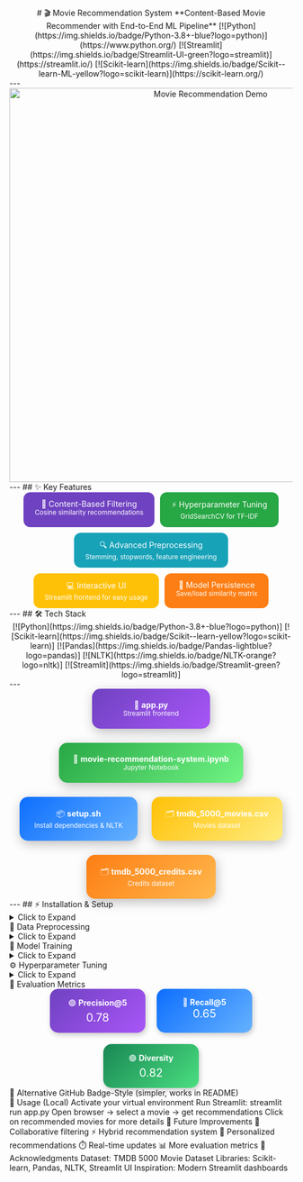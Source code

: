 <div align="center"> # 🎬 Movie Recommendation System **Content-Based Movie Recommender with End-to-End ML Pipeline** [![Python](https://img.shields.io/badge/Python-3.8+-blue?logo=python)](https://www.python.org/) [![Streamlit](https://img.shields.io/badge/Streamlit-UI-green?logo=streamlit)](https://streamlit.io/) [![Scikit-learn](https://img.shields.io/badge/Scikit--learn-ML-yellow?logo=scikit-learn)](https://scikit-learn.org/) </div> --- <div align="center"> <img src="assets/demo.gif" alt="Movie Recommendation Demo" width="700"> </div> --- ## ✨ Key Features <div align="center"> <div style="display:flex; justify-content:center; flex-wrap: wrap; gap: 10px;"> <div style="background:#6f42c1; color:white; padding:12px 20px; border-radius:12px;"> 🎯 Content-Based Filtering<br><sub>Cosine similarity recommendations</sub> </div> <div style="background:#28a745; color:white; padding:12px 20px; border-radius:12px;"> ⚡ Hyperparameter Tuning<br><sub>GridSearchCV for TF-IDF</sub> </div> <div style="background:#17a2b8; color:white; padding:12px 20px; border-radius:12px;"> 🔍 Advanced Preprocessing<br><sub>Stemming, stopwords, feature engineering</sub> </div> <div style="background:#ffc107; color:white; padding:12px 20px; border-radius:12px;"> 💻 Interactive UI<br><sub>Streamlit frontend for easy usage</sub> </div> <div style="background:#fd7e14; color:white; padding:12px 20px; border-radius:12px;"> 💾 Model Persistence<br><sub>Save/load similarity matrix</sub> </div> </div> </div> --- ## 🛠️ Tech Stack <div align="center"> [![Python](https://img.shields.io/badge/Python-3.8+-blue?logo=python)] [![Scikit-learn](https://img.shields.io/badge/Scikit--learn-yellow?logo=scikit-learn)] [![Pandas](https://img.shields.io/badge/Pandas-lightblue?logo=pandas)] [![NLTK](https://img.shields.io/badge/NLTK-orange?logo=nltk)] [![Streamlit](https://img.shields.io/badge/Streamlit-green?logo=streamlit)] </div> --- <div align="center" style="display:flex; flex-wrap: wrap; justify-content:center; gap:25px;"> <div style="background: linear-gradient(135deg, #6f42c1, #a855f7); color:white; padding:20px 25px; border-radius:15px; min-width:160px; text-align:center; box-shadow: 2px 6px 20px rgba(0,0,0,0.25); transition: transform 0.3s;"> 📄 <strong>app.py</strong><br> <sub>Streamlit frontend</sub> </div> <div style="background: linear-gradient(135deg, #28a745, #71f584); color:white; padding:20px 25px; border-radius:15px; min-width:160px; text-align:center; box-shadow: 2px 6px 20px rgba(0,0,0,0.25); transition: transform 0.3s;"> 📓 <strong>movie-recommendation-system.ipynb</strong><br> <sub>Jupyter Notebook</sub> </div> <div style="background: linear-gradient(135deg, #0d6efd, #66b2ff); color:white; padding:20px 25px; border-radius:15px; min-width:160px; text-align:center; box-shadow: 2px 6px 20px rgba(0,0,0,0.25); transition: transform 0.3s;"> 📦 <strong>setup.sh</strong><br> <sub>Install dependencies & NLTK</sub> </div> <div style="background: linear-gradient(135deg, #ffc107, #ffec7f); color:white; padding:20px 25px; border-radius:15px; min-width:160px; text-align:center; box-shadow: 2px 6px 20px rgba(0,0,0,0.25); transition: transform 0.3s;"> 🗂️ <strong>tmdb_5000_movies.csv</strong><br> <sub>Movies dataset</sub> </div> <div style="background: linear-gradient(135deg, #fd7e14, #ffb84d); color:white; padding:20px 25px; border-radius:15px; min-width:160px; text-align:center; box-shadow: 2px 6px 20px rgba(0,0,0,0.25); transition: transform 0.3s;"> 🗂️ <strong>tmdb_5000_credits.csv</strong><br> <sub>Credits dataset</sub> </div> </div> <style> div[align="center"] > div:hover { transform: scale(1.05); } </style> --- ## ⚡ Installation & Setup <details> <summary>Click to Expand</summary> 'bash' # Clone repository git clone https://github.com/yourusername/movie-recommendation-system.git cd MOVIE-RECOMMENDATION-SYSTEM # Run setup script (installs dependencies & NLTK) bash setup.sh Or manually: python -m venv venv venv\Scripts\activate # Windows # source venv/bin/activate # Mac/Linux pip install -r requirements.txt python -c "import nltk; nltk.download('stopwords')" </details> 📝 Data Preprocessing <details> <summary>Click to Expand</summary> Steps included: ✅ Data Cleaning: remove missing values & duplicates 📝 Text Processing: lowercase, remove stopwords, stemming 🔧 Feature Engineering: combine title, overview, genres, keywords, cast, crew from sklearn.feature_extraction.text import TfidfVectorizer from sklearn.metrics.pairwise import cosine_similarity vectorizer = TfidfVectorizer(stop_words='english') feature_matrix = vectorizer.fit_transform(combined_features) similarity_matrix = cosine_similarity(feature_matrix) </details> 🤖 Model Training <details> <summary>Click to Expand</summary> Train content-based filtering model using Jupyter Notebook: jupyter notebook movie-recommendation-system.ipynb Explore data, preprocess, create feature matrix, compute similarity, save matrix. </details> ⚙️ Hyperparameter Tuning <details> <summary>Click to Expand</summary> Optimize TF-IDF vectorizer: param_grid = { 'max_features': [5000, 10000, 15000], 'stop_words': ['english', None], 'ngram_range': [(1,1), (1,2)], 'min_df': [1,2,3] } grid_search = GridSearchCV( estimator=TfidfVectorizer(), param_grid=param_grid, scoring=make_scorer(custom_similarity_score), cv=3, n_jobs=-1 ) </details> 🎯 Evaluation Metrics <div align="center" style="display:flex; justify-content:center; gap:20px; flex-wrap: wrap;"> <div style="background: linear-gradient(135deg, #6f42c1, #a855f7); color:white; padding:15px 25px; border-radius:15px; min-width:120px; text-align:center; box-shadow: 2px 4px 10px rgba(0,0,0,0.2);"> 🟣 <strong>Precision@5</strong><br> <span style="font-size:20px;">0.78</span> </div> <div style="background: linear-gradient(135deg, #0d6efd, #66b2ff); color:white; padding:15px 25px; border-radius:15px; min-width:120px; text-align:center; box-shadow: 2px 4px 10px rgba(0,0,0,0.2);"> 🔵 <strong>Recall@5</strong><br> <span style="font-size:20px;">0.65</span> </div> <div style="background: linear-gradient(135deg, #198754, #4ade80); color:white; padding:15px 25px; border-radius:15px; min-width:120px; text-align:center; box-shadow: 2px 4px 10px rgba(0,0,0,0.2);"> 🟢 <strong>Diversity</strong><br> <span style="font-size:20px;">0.82</span> </div> </div> 🔹 Alternative GitHub Badge-Style (simpler, works in README) <div align="center"> </div> 📱 Usage (Local) Activate your virtual environment Run Streamlit: streamlit run app.py Open browser → select a movie → get recommendations Click on recommended movies for more details 🔮 Future Improvements 🤝 Collaborative filtering ⚡ Hybrid recommendation system 👤 Personalized recommendations ⏱️ Real-time updates 📊 More evaluation metrics 🙏 Acknowledgments Dataset: TMDB 5000 Movie Dataset Libraries: Scikit-learn, Pandas, NLTK, Streamlit UI Inspiration: Modern Streamlit dashboards
